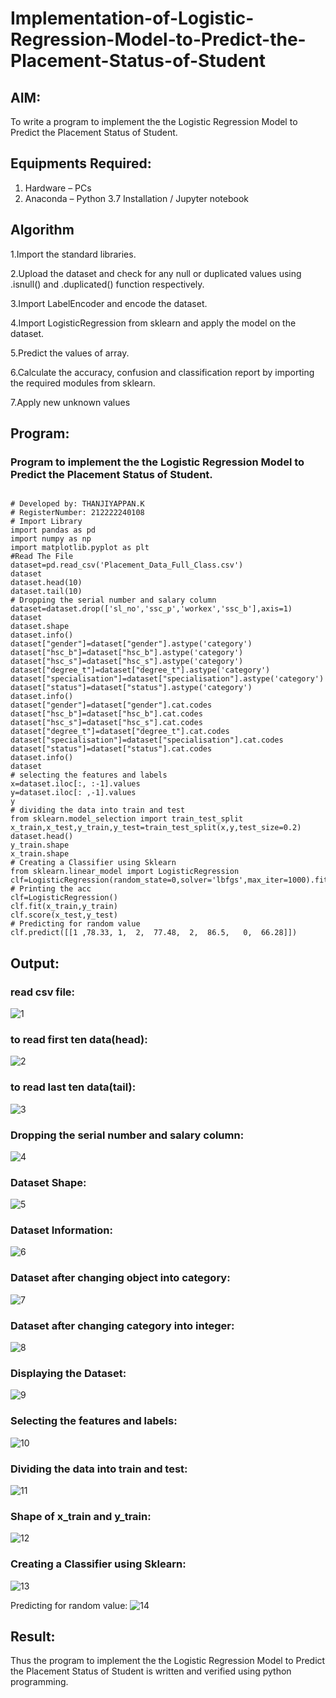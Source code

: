 # Implementation-of-Logistic-Regression-Model-to-Predict-the-Placement-Status-of-Student

## AIM:
To write a program to implement the the Logistic Regression Model to Predict the Placement Status of Student.

## Equipments Required:
1. Hardware – PCs
2. Anaconda – Python 3.7 Installation / Jupyter notebook

## Algorithm

1.Import the standard libraries.

2.Upload the dataset and check for any null or duplicated values using .isnull() and .duplicated() function respectively.

3.Import LabelEncoder and encode the dataset.

4.Import LogisticRegression from sklearn and apply the model on the dataset.

5.Predict the values of array.

6.Calculate the accuracy, confusion and classification report by importing the required modules from sklearn.

7.Apply new unknown values
 

## Program:
### Program to implement the the Logistic Regression Model to Predict the Placement Status of Student.
```

# Developed by: THANJIYAPPAN.K
# RegisterNumber: 212222240108
# Import Library
import pandas as pd
import numpy as np
import matplotlib.pyplot as plt
#Read The File
dataset=pd.read_csv('Placement_Data_Full_Class.csv')
dataset
dataset.head(10)
dataset.tail(10)
# Dropping the serial number and salary column
dataset=dataset.drop(['sl_no','ssc_p','workex','ssc_b'],axis=1)
dataset
dataset.shape
dataset.info()
dataset["gender"]=dataset["gender"].astype('category')
dataset["hsc_b"]=dataset["hsc_b"].astype('category')
dataset["hsc_s"]=dataset["hsc_s"].astype('category')
dataset["degree_t"]=dataset["degree_t"].astype('category')
dataset["specialisation"]=dataset["specialisation"].astype('category')
dataset["status"]=dataset["status"].astype('category')
dataset.info()
dataset["gender"]=dataset["gender"].cat.codes
dataset["hsc_b"]=dataset["hsc_b"].cat.codes
dataset["hsc_s"]=dataset["hsc_s"].cat.codes
dataset["degree_t"]=dataset["degree_t"].cat.codes
dataset["specialisation"]=dataset["specialisation"].cat.codes
dataset["status"]=dataset["status"].cat.codes
dataset.info()
dataset
# selecting the features and labels
x=dataset.iloc[:, :-1].values
y=dataset.iloc[: ,-1].values
y
# dividing the data into train and test
from sklearn.model_selection import train_test_split
x_train,x_test,y_train,y_test=train_test_split(x,y,test_size=0.2)
dataset.head()
y_train.shape
x_train.shape
# Creating a Classifier using Sklearn
from sklearn.linear_model import LogisticRegression
clf=LogisticRegression(random_state=0,solver='lbfgs',max_iter=1000).fit(x_train,y_train)
# Printing the acc
clf=LogisticRegression()
clf.fit(x_train,y_train)
clf.score(x_test,y_test)
# Predicting for random value
clf.predict([[1	,78.33,	1,	2,	77.48,	2,	86.5,	0,	66.28]])

```

## Output:
### read csv file:
![1](https://github.com/22009011/Implementation-of-Logistic-Regression-Model-to-Predict-the-Placement-Status-of-Student/assets/118343461/9c06188f-f8da-405f-b95c-0adb4a366ce8)


### to read first ten data(head):
![2](https://github.com/22009011/Implementation-of-Logistic-Regression-Model-to-Predict-the-Placement-Status-of-Student/assets/118343461/0954b6aa-e13f-4b6d-9385-ebdfe4ef2055)

### to read last ten data(tail):
![3](https://github.com/22009011/Implementation-of-Logistic-Regression-Model-to-Predict-the-Placement-Status-of-Student/assets/118343461/5a4da338-e1e9-4b55-8529-ff983b29872f)


### Dropping the serial number and salary column:
![4](https://github.com/22009011/Implementation-of-Logistic-Regression-Model-to-Predict-the-Placement-Status-of-Student/assets/118343461/57897919-67dc-4f76-96c0-029ae36643e8)

### Dataset Shape:
![5](https://github.com/22009011/Implementation-of-Logistic-Regression-Model-to-Predict-the-Placement-Status-of-Student/assets/118343461/2b153f1c-bf3d-4046-a900-7e9698ccd2f3)

### Dataset Information:
![6](https://github.com/22009011/Implementation-of-Logistic-Regression-Model-to-Predict-the-Placement-Status-of-Student/assets/118343461/1b75660d-a6db-4579-bb03-92ca1b96c8d8)

### Dataset after changing object into category:
![7](https://github.com/22009011/Implementation-of-Logistic-Regression-Model-to-Predict-the-Placement-Status-of-Student/assets/118343461/9bb9632a-f36e-45e0-972c-145ad7b1a1c5)

### Dataset after changing category into integer:
![8](https://github.com/22009011/Implementation-of-Logistic-Regression-Model-to-Predict-the-Placement-Status-of-Student/assets/118343461/d862c257-d3eb-4bb9-955e-fd875fba5c5e)

### Displaying the Dataset:
![9](https://github.com/22009011/Implementation-of-Logistic-Regression-Model-to-Predict-the-Placement-Status-of-Student/assets/118343461/bf84e5e1-12db-490f-9aed-195aa558324e)

### Selecting the features and labels:
![10](https://github.com/22009011/Implementation-of-Logistic-Regression-Model-to-Predict-the-Placement-Status-of-Student/assets/118343461/551ad914-00d0-4587-ac24-4a97dc61bed4)

### Dividing the data into train and test:
![11](https://github.com/22009011/Implementation-of-Logistic-Regression-Model-to-Predict-the-Placement-Status-of-Student/assets/118343461/c7608042-0339-4ae3-b06e-7b6038f7c7e6)
### Shape of x_train and y_train:
![12](https://github.com/22009011/Implementation-of-Logistic-Regression-Model-to-Predict-the-Placement-Status-of-Student/assets/118343461/c45cb545-cbaf-4854-b1b9-66c438940544)
### Creating a Classifier using Sklearn:
![13](https://github.com/22009011/Implementation-of-Logistic-Regression-Model-to-Predict-the-Placement-Status-of-Student/assets/118343461/fcd601ce-f052-40bd-acf3-16fd2a7ecb34)

Predicting for random value:
![14](https://github.com/22009011/Implementation-of-Logistic-Regression-Model-to-Predict-the-Placement-Status-of-Student/assets/118343461/4dcc1e0c-3190-4f6d-b407-b66b80f5224a)


## Result:
Thus the program to implement the the Logistic Regression Model to Predict the Placement Status of Student is written and verified using python programming.
